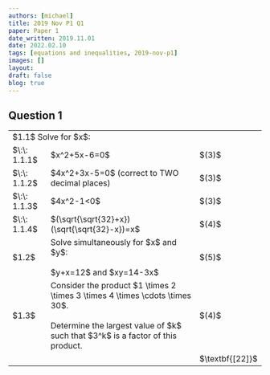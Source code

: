 ```yaml
---
authors: [michael]
title: 2019 Nov P1 Q1
paper: Paper 1
date_written: 2019.11.01
date: 2022.02.10
tags: [equations and inequalities, 2019-nov-p1]
images: []
layout:
draft: false
blog: true
---
```


## Question 1

<table class="border-collapse">
  <tbody>
    <tr>
      <td colSpan="3">$1.1$ Solve for $x$:</td>
    </tr> 
    <tr>   
      <td>$\:\: 1.1.1$</td>
      <td>$x^2+5x-6=0$</td>
      <td>$(3)$</td>
    </tr>
    <tr>
      <td>$\:\: 1.1.2$</td>
      <td>$4x^2+3x-5=0$ (correct to TWO decimal places)</td>
      <td>$(3)$</td>
    </tr>
    <tr>
      <td>$\:\: 1.1.3$</td>
      <td>$4x^2-1<0$</td>
      <td>$(3)$</td>
    </tr>
    <tr>
      <td>$\:\: 1.1.4$</td>
      <td>$(\sqrt{\sqrt{32}+x})(\sqrt{\sqrt{32}-x})=x$</td>
      <td>$(4)$</td>
    </tr>
    <tr></tr>
    <tr>
      <td>$1.2$</td>
      <td rowSpan="2">Solve simultaneously for $x$ and $y$:<br></br>$y+x=12$ and $xy=14-3x$</td>
      <td>$(5)$</td>
    </tr>
    <tr></tr>
    <tr>
      <td>$1.3$</td>
      <td rowSpan="2">Consider the product $1 \times 2 \times 3 \times 4 \times \cdots \times 30$.<br></br>Determine the largest value of $k$ such that $3^k$ is a factor of this product.</td>
      <td>$(4)$</td>
    </tr> 
    <tr></tr>
    <tr>
      <td></td>
      <td></td>
      <td>$\textbf{[22]}$</td>
    </tr>
  </tbody>
</table>
